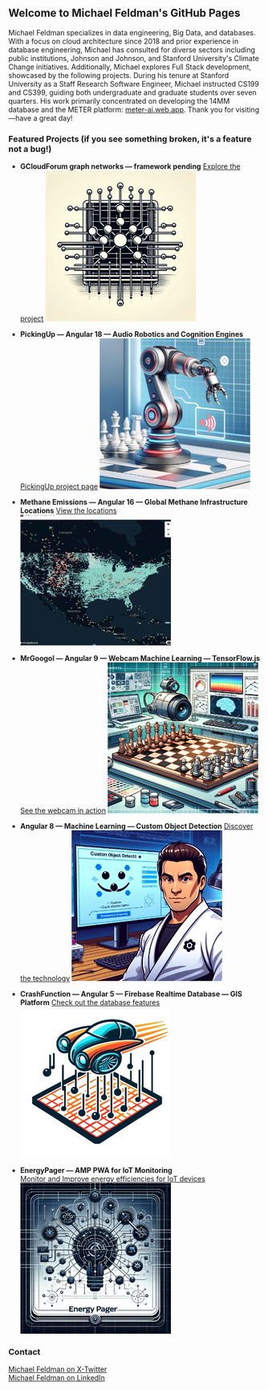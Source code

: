 ## Welcome to Michael Feldman's GitHub Pages

Michael Feldman specializes in data engineering, Big Data, and databases. With a focus on cloud architecture since 2018 and prior experience in database engineering, Michael has consulted for diverse sectors including public institutions, Johnson and Johnson, and Stanford University's Climate Change initiatives. Additionally, Michael explores Full Stack development, showcased by the following projects. During his tenure at Stanford University as a Staff Research Software Engineer, Michael instructed CS199 and CS399, guiding both undergraduate and graduate students over seven quarters. His work primarily concentrated on developing the 14MM database and the METER platform: [meter-ai.web.app](https://meter-ai.web.app). Thank you for visiting—have a great day!

### Featured Projects (if you see something broken, it's a feature not a bug!)

- **GCloudForum graph networks — framework pending** [Explore the project](https://gcloudforum--map-of-reddit-m8m4sopw.web.app)
  <img src="/images/gcloudforum.webp" width="300" alt="The GCloudForum!" >  
 

- **PickingUp — Angular 18 — Audio Robotics and Cognition Engines** [PickingUp project page](https://pickingup.web.app/)
  <img src="/images/pickingup.webp" width="300" alt="Angular 18 Audio Robotics and cognition engines" >  
  
- **Methane Emissions — Angular 16 — Global Methane Infrastructure Locations** [View the locations](https://meter-ai.web.app/map) 
  <img src="/images/meterai.png" width="300" alt="Angular 16 Global Methane Infrastructure Locations" >  

<!-- - **Ad hoc tooling — QRcode Interoperability**  
  [Learn more](https://hybridextensions.web.app/) -->

- **MrGoogol — Angular 9 — Webcam Machine Learning — TensorFlow.js** [See the webcam in action](https://app.mrgoogol.com)
  <img src="/images/mrgoogol.webp" width="300" alt="Angular 9 and Webcam and TensorFlow.js and custom-trained AutoML model for Machine Learning classification OpenCV mobilenet 2.1.0" >  


- **Angular 8 — Machine Learning —  Custom Object Detection** [Discover the technology](https://app.darndimples.com)
  <img src="/images/darndimples.webp" width="300" alt="Angular 8 and Custom Trained algorithms" >

- **CrashFunction — Angular 5 — Firebase Realtime Database — GIS Platform** [Check out the database features](https://app.crashfunction.com)
  <img src="/images/0crashes.webp" width="300" alt="Angular 5 and Firebase Realtime Database and Firestore and Mapbox Geo-coordinates and BigQuery and back-end SQL server engine simulators" >  
  

- **EnergyPager —  AMP PWA for IoT Monitoring**  
  [Monitor and Improve energy efficiencies for IoT devices](https://app.energypager.com)
  <img src="/images/epager.png" width="300" alt="Angular 5 and Firebase Realtime Database, Firestore, Mapbox Geo-coordinates, BigQuery, back-end engine simulators" >  

### Contact
[Michael Feldman on X-Twitter](https://twitter.com/Feldman1Michael)  
[Michael Feldman on LinkedIn](https://www.linkedin.com/in/mfeldman143/)

